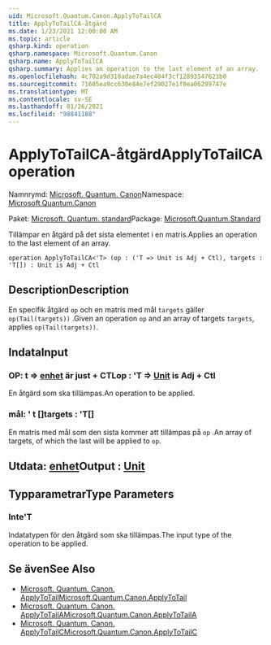 ```yaml
---
uid: Microsoft.Quantum.Canon.ApplyToTailCA
title: ApplyToTailCA-åtgärd
ms.date: 1/23/2021 12:00:00 AM
ms.topic: article
qsharp.kind: operation
qsharp.namespace: Microsoft.Quantum.Canon
qsharp.name: ApplyToTailCA
qsharp.summary: Applies an operation to the last element of an array.
ms.openlocfilehash: 4c702a9d310adae7a4ec404f3cf12893547623b0
ms.sourcegitcommit: 71605ea9cc630e84e7ef29027e1f0ea06299747e
ms.translationtype: MT
ms.contentlocale: sv-SE
ms.lasthandoff: 01/26/2021
ms.locfileid: "98841188"
---
```

# <a name="applytotailca-operation"></a><span data-ttu-id="4c401-102">ApplyToTailCA-åtgärd</span><span class="sxs-lookup"><span data-stu-id="4c401-102">ApplyToTailCA operation</span></span>

<span data-ttu-id="4c401-103">Namnrymd: [Microsoft. Quantum. Canon](xref:Microsoft.Quantum.Canon)</span><span class="sxs-lookup"><span data-stu-id="4c401-103">Namespace: [Microsoft.Quantum.Canon](xref:Microsoft.Quantum.Canon)</span></span>

<span data-ttu-id="4c401-104">Paket: [Microsoft. Quantum. standard](https://nuget.org/packages/Microsoft.Quantum.Standard)</span><span class="sxs-lookup"><span data-stu-id="4c401-104">Package: [Microsoft.Quantum.Standard](https://nuget.org/packages/Microsoft.Quantum.Standard)</span></span>


<span data-ttu-id="4c401-105">Tillämpar en åtgärd på det sista elementet i en matris.</span><span class="sxs-lookup"><span data-stu-id="4c401-105">Applies an operation to the last element of an array.</span></span>

```qsharp
operation ApplyToTailCA<'T> (op : ('T => Unit is Adj + Ctl), targets : 'T[]) : Unit is Adj + Ctl
```


## <a name="description"></a><span data-ttu-id="4c401-106">Description</span><span class="sxs-lookup"><span data-stu-id="4c401-106">Description</span></span>

<span data-ttu-id="4c401-107">En specifik åtgärd `op` och en matris med mål `targets` gäller `op(Tail(targets))` .</span><span class="sxs-lookup"><span data-stu-id="4c401-107">Given an operation `op` and an array of targets `targets`, applies `op(Tail(targets))`.</span></span>

## <a name="input"></a><span data-ttu-id="4c401-108">Indata</span><span class="sxs-lookup"><span data-stu-id="4c401-108">Input</span></span>

### <a name="op--t--unit--is-adj--ctl"></a><span data-ttu-id="4c401-109">OP: t => [enhet](xref:microsoft.quantum.lang-ref.unit)  är just + CTL</span><span class="sxs-lookup"><span data-stu-id="4c401-109">op : 'T => [Unit](xref:microsoft.quantum.lang-ref.unit)  is Adj + Ctl</span></span>

<span data-ttu-id="4c401-110">En åtgärd som ska tillämpas.</span><span class="sxs-lookup"><span data-stu-id="4c401-110">An operation to be applied.</span></span>


### <a name="targets--t"></a><span data-ttu-id="4c401-111">mål: ' t []</span><span class="sxs-lookup"><span data-stu-id="4c401-111">targets : 'T[]</span></span>

<span data-ttu-id="4c401-112">En matris med mål som den sista kommer att tillämpas på `op` .</span><span class="sxs-lookup"><span data-stu-id="4c401-112">An array of targets, of which the last will be applied to `op`.</span></span>



## <a name="output--unit"></a><span data-ttu-id="4c401-113">Utdata: [enhet](xref:microsoft.quantum.lang-ref.unit)</span><span class="sxs-lookup"><span data-stu-id="4c401-113">Output : [Unit](xref:microsoft.quantum.lang-ref.unit)</span></span>



## <a name="type-parameters"></a><span data-ttu-id="4c401-114">Typparametrar</span><span class="sxs-lookup"><span data-stu-id="4c401-114">Type Parameters</span></span>

### <a name="t"></a><span data-ttu-id="4c401-115">Inte</span><span class="sxs-lookup"><span data-stu-id="4c401-115">'T</span></span>

<span data-ttu-id="4c401-116">Indatatypen för den åtgärd som ska tillämpas.</span><span class="sxs-lookup"><span data-stu-id="4c401-116">The input type of the operation to be applied.</span></span>

## <a name="see-also"></a><span data-ttu-id="4c401-117">Se även</span><span class="sxs-lookup"><span data-stu-id="4c401-117">See Also</span></span>

- [<span data-ttu-id="4c401-118">Microsoft. Quantum. Canon. ApplyToTail</span><span class="sxs-lookup"><span data-stu-id="4c401-118">Microsoft.Quantum.Canon.ApplyToTail</span></span>](xref:Microsoft.Quantum.Canon.ApplyToTail)
- [<span data-ttu-id="4c401-119">Microsoft. Quantum. Canon. ApplyToTailA</span><span class="sxs-lookup"><span data-stu-id="4c401-119">Microsoft.Quantum.Canon.ApplyToTailA</span></span>](xref:Microsoft.Quantum.Canon.ApplyToTailA)
- [<span data-ttu-id="4c401-120">Microsoft. Quantum. Canon. ApplyToTailC</span><span class="sxs-lookup"><span data-stu-id="4c401-120">Microsoft.Quantum.Canon.ApplyToTailC</span></span>](xref:Microsoft.Quantum.Canon.ApplyToTailC)